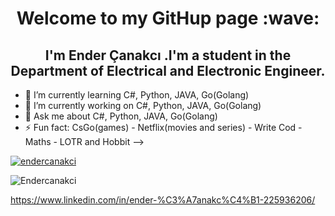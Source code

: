<h1 align="center"> Welcome to my GitHup page :wave:</h1>
<h2 align="center">I'm Ender Çanakcı .I'm a student in the Department of Electrical and Electronic Engineer.</h2>

- 🌱 I’m currently learning C#, Python, JAVA, Go(Golang)
- 🔭 I’m currently working on C#, Python, JAVA, Go(Golang)
- 💬 Ask me about C#, Python, JAVA, Go(Golang)
- ⚡ Fun fact: CsGo(games) - Netflix(movies and series) - Write Cod - Maths - LOTR and Hobbit
-->

<p align="left"> <a href="https://twitter.com/endercanakci" target="blank"><img src="https://img.shields.io/twitter/follow/endercanakci?logo=twitter&style=for-the-badge" alt="endercanakci" /></a>

<p align="left"> <img src="https://komarev.com/ghpvc/?username=Endercanakci&label=Profile%20views&color=0e75b6&style=flat" alt="Endercanakci" /> </p>

https://www.linkedin.com/in/ender-%C3%A7anakc%C4%B1-225936206/
